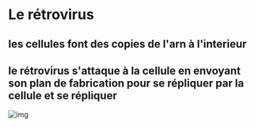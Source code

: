 # Le rétrovirus
## les cellules font des copies de l'arn à l'interieur
## le rétrovirus s'attaque à la cellule en envoyant son plan de fabrication pour se répliquer par la cellule et se répliquer
![img](https://upload.wikimedia.org/wikipedia/commons/e/ea/Human_Immunodeficency_Virus_-_stylized_rendering.jpg)